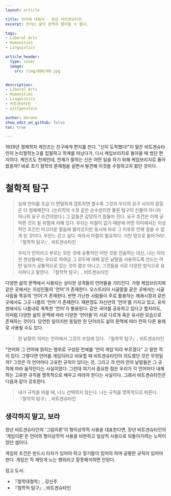 ```yaml
---
layout: article

title: 언어에 대해서 - 장년 비트겐슈타인
excerpt: 언어는 삶의 문맥과 떨어질 수 없다.

tags: 
- Liberal Arts
- Humanities
- Linguistics

article_header:
  type: cover
  image:
    src: /img/080/00.jpg


description: 
- Liberal Arts
- Humanities
- Linguistics
- 비트겐슈타인
- wittgenstein

author: derano
show_edit_on_github: false
toc: true

--- 
```

1929년 경제학자 케인즈는 친구에게 편지를 쓴다. "신이 도착했다!"이 말은 비트겐슈타인이 논리철학논고를 집필하고 학계를 떠났다가, 다시 케임브리지로 돌아올 때 썼던 편지이다. 케인즈도 천재인데, 천재가 말하는 신은 어떤 일을 하기 위해 케임브리지로 돌아왔을까? 바로 초기 철학의 문제점을 살면서 발견해 이것을 수정하고자 왔던 것이다.  
# 철학적 탐구
> 실제 언어를 조금 더 면밀하게 검토하면 할수록 그것과 우리의 요구 사이의 갈등은 더 첨예해진다. (논리학의 수정 같은 순수성이란 물론 탐구의 산물이 아니라 하나의 요구 조건이었다.) 그 갈들은 감당하기 힘들어 진다. 요구 조건은 이제 공허한 것이 될 위험에 처해 있다. 우리는 마찰이 없기 때문에 어떤 의미에서는 이상적인 조건인 미끄러운 얼음에 올라섰지만 동시에 바로 그 이유로 인해 걸을 수 없게 된 것이다. 우린느 걷고 싶다. 따라서 마찰이 필요하다. 거친 땅으로 돌아가라!
> 『철학적 탐구』, 비트겐슈타인
  
> 우리가 언어라고 부르는 모든 것에 공통적인 어떤 것을 진술하는 대신, 나는 이러한 현상들에는 우리로 하여금 그 모두에 대해 같은 낱말을 사용하도록 만드는 어떤 일자가 공통적으로 있는 것이 결코 아니고, 그것들을 서로 다양한 방식으로 유사하다고 말한다.
> 『철학적 탐구』, 비트겐슈타인
  
다양한 삶의 문맥에서 사용되는 상이한 성격들의 언어들을 가리킨다. 가령 케임브리지와 같은 곳에서는 지성인들의 '언어'가 존재한다. 오스트리아 시골말을 같은 곳에서는 시골 사람들 특유의 '언어'가 존재한다. 반면 가난한 사람들이 주로 활용하는 재래시장과 같은 곳에서도 그곳 나름의 '언어'가 존재한다. 재판정도 자신만의 '언어'를 가지고 있고, 유치원에서도 나름내로 독특한 '언어'가 통용된다. 같은 국어를 공유하고 있다고 할지라도, 이처럼 다양한 삶의 문맥에 따라 다양한 '언어들'이 서로 다르게 혹은 유사한 모습으로 존재하는 것이다. 당연한 일이지만 동일한 한 단어라도 삶의 문맥에 따라 전혀 다른 용례로 사용될 수도 있다.  
  
> 한 낱말의 의미는 언어에서 그것의 쓰임에 있다.
> 『철학적 탐구』, 비트겐슈타인

"언어와 그 언어에 얽히는 행위로 구성된 전체를 '언어 게임'이라 부르겠다" 고 말한 적이 있다. 그렇다면 언어를 게임이라고 비유할 때 비트겐슈타인이 의도했던 것은 무엇일까? 그것은 각 언어마다 고유한 규칙이 있다는 것, 그리고 각 언어 안의 낱말들은 그 규칙에 따라 움직인다는 사실이었다. 그런데 여기서 중요한 점은 우리가 각 언어마다 내재하는 고유한 규칙을 맹목적으로 배우고 따라야 한다는 사실이다. 그래서 비트겐슈타인은 다음과 같이 강조한다.  
  
> 내가 규칙을 따를 때, 나느 선택하지 않는다. 나는 규칙을 맹목적으로 따른다.
> 『철학적 탐구』, 비트겐슈타인

## 생각하지 말고, 보라

청년 비트겐슈타인의 '그림이론'이 형이상학적 사용을 대표한다면, 장년 비트겐슈타인의 '게임이론'은 언어의 형이상학적 사용을 비판하고 일상적 사용으로 되돌아가려는 노력이었던 셈이다.
  
게임의 조건은 반드시 타자가 있어야 하고 장기말이 있어야 하며 공평한 규칙이 있어야 한다. 게임은 막 재밋게 노는 행위라고 잘못해석하면 안된다.

  
참고 도서: 
- 『철학대철학』, 강신주
- 『철학적 탐구』, 비트겐슈타인
